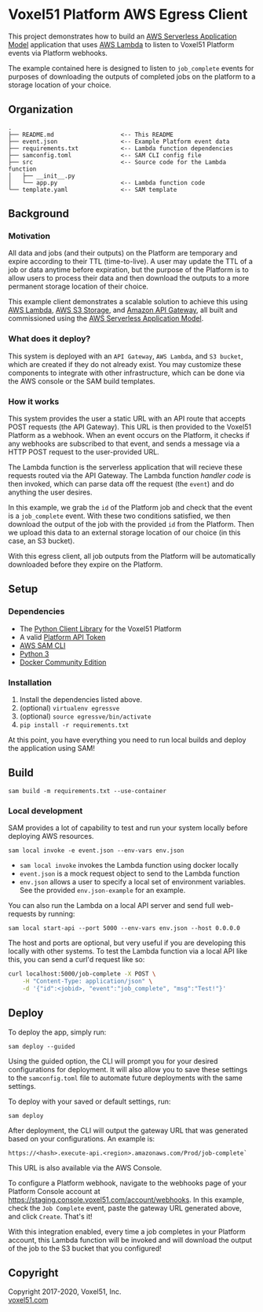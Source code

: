 # Voxel51 Platform AWS Egress Client

This project demonstrates how to build an
[AWS Serverless Application Model](https://aws.amazon.com/serverless/sam)
application that uses [AWS Lambda](https://aws.amazon.com/lambda) to listen to
Voxel51 Platform events via Platform webhooks.

The example contained here is designed to listen to `job_complete` events for
purposes of downloading the outputs of completed jobs on the platform to a
storage location of your choice.


## Organization

```
.
├── README.md                   <-- This README
├── event.json                  <-- Example Platform event data
├── requirements.txt            <-- Lambda function dependencies
├── samconfig.toml              <-- SAM CLI config file
├── src                         <-- Source code for the Lambda function
│   ├── __init__.py
│   └── app.py                  <-- Lambda function code
└── template.yaml               <-- SAM template
```


## Background

### Motivation

All data and jobs (and their outputs) on the Platform are temporary and expire
according to their TTL (time-to-live). A user may update the TTL of a job or
data anytime before expiration, but the purpose of the Platform is to allow
users to process their data and then download the outputs to a more permanent
storage location of their choice.

This example client demonstrates a scalable solution to achieve this using
[AWS Lambda](https://aws.amazon.com/lambda),
[AWS S3 Storage](https://aws.amazon.com/s3), and
[Amazon API Gateway](https://aws.amazon.com/api-gateway), all built and
commissioned using the
[AWS Serverless Application Model](https://aws.amazon.com/serverless/sam).

### What does it deploy?

This system is deployed with an `API Gateway`, `AWS Lambda`, and `S3 bucket`,
which are created if they do not already exist. You may customize these
components to integrate with other infrastructure, which can be done via the
AWS console or the SAM build templates.

### How it works

This system provides the user a static URL with an API route that accepts POST
requests (the API Gateway). This URL is then provided to the Voxel51 Platform
as a webhook. When an event occurs on the Platform, it checks if any webhooks
are subscribed to that event, and sends a message via a HTTP POST request to
the user-provided URL.

The Lambda function is the serverless application that will recieve these
requests routed via the API Gateway. The Lambda function _handler code_ is then
invoked, which can parse data off the request (the `event`) and do anything
the user desires.

In this example, we grab the `id` of the Platform job and check that the event
is a `job_complete` event. With these two conditions satisfied, we then
download the output of the job with the provided `id` from the Platform. Then
we upload this data to an external storage location of our choice (in this
case, an S3 bucket).

With this egress client, all job outputs from the Platform will be
automatically downloaded before they expire on the Platform.


## Setup

### Dependencies

- The [Python Client Library](https://github.com/voxel51/api-py) for the
Voxel51 Platform
- A valid [Platform API Token](https://voxel51.com/docs/api/#authentication)
- [AWS SAM CLI](https://docs.aws.amazon.com/serverless-application-model/latest/developerguide/serverless-sam-cli-install.html)
- [Python 3](https://www.python.org/downloads)
- [Docker Community Edition](https://hub.docker.com/search/?type=edition&offering=community)

### Installation

1. Install the dependencies listed above.
2. (optional) `virtualenv egressve`
3. (optional) `source egressve/bin/activate`
4. `pip install -r requirements.txt`

At this point, you have everything you need to run local builds and deploy the
application using SAM!


## Build

```
sam build -m requirements.txt --use-container
```

### Local development

SAM provides a lot of capability to test and run your system locally before
deploying AWS resources.

```
sam local invoke -e event.json --env-vars env.json
```

 - `sam local invoke` invokes the Lambda function using docker locally
 - `event.json` is a mock request object to send to the Lambda function
 - `env.json` allows a user to specify a local set of environment variables.
 See the provided `env.json-example` for an example.

You can also run the Lambda on a local API server and send full web-requests
by running:

```
sam local start-api --port 5000 --env-vars env.json --host 0.0.0.0
```

The host and ports are optional, but very useful if you are developing this
locally with other systems. To test the Lambda function via a local API like
this, you can send a curl'd request like so:

```bash
curl localhost:5000/job-complete -X POST \
    -H "Content-Type: application/json" \
    -d '{"id":<jobid>, "event":"job_complete", "msg":"Test!"}'
```


## Deploy

To deploy the app, simply run:

```
sam deploy --guided
```

Using the guided option, the CLI will prompt you for your desired
configurations for deployment. It will also allow you to save these settings to
the `samconfig.toml` file to automate future deployments with the same
settings.

To deploy with your saved or default settings, run:

```
sam deploy
```

After deployment, the CLI will output the gateway URL that was generated based
on your configurations. An example is:

```
https://<hash>.execute-api.<region>.amazonaws.com/Prod/job-complete`
```

This URL is also available via the AWS Console.

To configure a Platform webhook, navigate to the webhooks page of your Platform
Console account at https://staging.console.voxel51.com/account/webhooks.
In this example, check the `Job Complete` event, paste the gateway URL
generated above, and click `Create`. That's it!

With this integration enabled, every time a job completes in your Platform
account, this Lambda function will be invoked and will download the output of
the job to the S3 bucket that you configured!


## Copyright

Copyright 2017-2020, Voxel51, Inc.<br>
[voxel51.com](https://voxel51.com)
